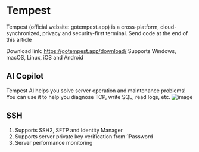 # Tempest

Tempest (official website: gotempest.app) is a cross-platform, cloud-synchronized, privacy and security-first terminal. Send code at the end of this article

Download link: https://gotempest.app/download/
Supports Windows, macOS, Linux, iOS and Android

## AI Copilot
Tempest AI helps you solve server operation and maintenance problems! You can use it to help you diagnose TCP, write SQL, read logs, etc.
![image](https://github.com/MicaApps/Tempest/assets/6630660/ce471d85-8a91-45b2-b847-2d7f2a3e6ee4)

## SSH
1. Supports SSH2, SFTP and Identity Manager
2. Supports server private key verification from 1Password
3. Server performance monitoring
